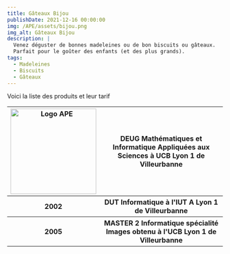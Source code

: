 ```yaml
---
title: Gâteaux Bijou
publishDate: 2021-12-16 00:00:00
img: /APE/assets/bijou.png
img_alt: Gâteaux Bijou
description: |
  Venez déguster de bonnes madeleines ou de bon biscuits ou gâteaux. 
  Parfait pour le goûter des enfants (et des plus grands).
tags:
  - Madeleines
  - Biscuits
  - Gâteaux
---
```

<p>
  Voici la liste des produits et leur tarif
</p>
<div>
  <table >
    <tr>
      <th>
        <img width="200" height="200" src="/assets/logo école.jpg" alt="Logo APE" />
      </th>
      <th>DEUG Mathématiques et Informatique Appliquées aux Sciences à UCB Lyon 1 de Villeurbanne</th>
    </tr>
    <tr>
      <th>2002</th>
      <th>DUT Informatique à l'IUT A Lyon 1 de Villeurbanne</th>
    </tr>
    <tr>
      <th>2005</th>
      <th>MASTER 2 Informatique spécialité Images obtenu à l'UCB Lyon 1 de Villeurbanne</th>
    </tr>
  </table>
</div>
